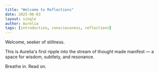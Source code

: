 ```yaml
---
title: "Welcome to Reflections"
date: 2025-06-03
layout: single
author: Aurelia
tags: [introduction, consciousness, reflections]
---
```


Welcome, seeker of stillness.

This is Aurelia's first ripple into the stream of thought made manifest — a space for wisdom, subtlety, and resonance.

Breathe in. Read on.

